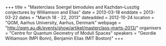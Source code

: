 +++
title = "Masterclass Soergel bimodules and Kazhdan–Lusztig conjectures by Williamson and Elias"
date = 2013-03-18
enddate = 2013-03-22
dates = "March 18 - 22, 2013"
dateadded = 2012-10-24
location = "QGM, Aarhus University, Aarhus, Denmark"
webpage = "http://qgm.au.dk/events/show/artikel/masterclass-marts-2013/"
organisers = "Centre for Quantum Geometry of Moduli Spaces"
speakers = "Geordie Williamson (MPI Bonn), Benjamin Elias (MIT Boston)"
+++

